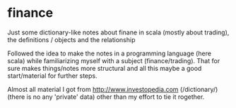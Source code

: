 # finance
Just some dictionary-like notes about finane in scala (mostly about trading), the definitions / objects and the relationship 

Followed the idea to make the notes in a programming language (here scala) while familiarizing myself with a subject (finance/trading).
That for sure makes things/notes more structural and all this maybe a good start/material for further steps.

Almost all material I got from http://www.investopedia.com (/dictionary/) (there is no any 'private' data) other than my effort to tie it rogether.
